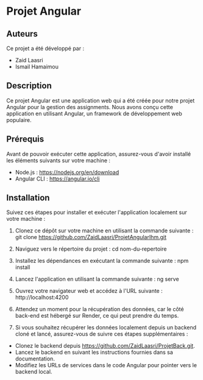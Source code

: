 ﻿
# Projet Angular

## Auteurs
Ce projet a été développé par :
- Zaid Laasri
- Ismail Hamaimou

## Description
Ce projet Angular est une application web qui a été créée pour notre projet Angular pour la gestion des assignments. Nous avons conçu cette application en utilisant Angular, un framework de développement web populaire.



## Prérequis
Avant de pouvoir exécuter cette application, assurez-vous d'avoir installé les éléments suivants sur votre machine :
- Node.js : https://nodejs.org/en/download
- Angular CLI : https://angular.io/cli

## Installation
Suivez ces étapes pour installer et exécuter l'application localement sur votre machine :

1. Clonez ce dépôt sur votre machine en utilisant la commande suivante :
 git clone  https://github.com/ZaidLaasri/ProjetAngularIhm.git


2. Naviguez vers le répertoire du projet :
      cd nom-du-repertoire


3. Installez les dépendances en exécutant la commande suivante :
   npm install



4. Lancez l'application en utilisant la commande suivante :
   ng serve


5. Ouvrez votre navigateur web et accédez à l'URL suivante :
   http://localhost:4200

6. Attendez un moment pour la récupération des données, car le côté back-end est hébergé sur Render, ce qui peut prendre du temps.

7. Si vous souhaitez récupérer les données localement depuis un backend cloné et lancé, assurez-vous de suivre ces étapes supplémentaires :
- Clonez le backend depuis https://github.com/ZaidLaasri/ProjetBack.git.
- Lancez le backend en suivant les instructions fournies dans sa documentation.
- Modifiez les URLs de services dans le code Angular pour pointer vers le backend local.
